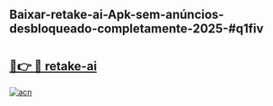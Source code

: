 ## Baixar-retake-ai-Apk-sem-anúncios-desbloqueado-completamente-2025-#q1fiv

# <h2><a href="https://ainizakaria.my?title=retake-ai&ref=22M">🔗👉 🔴 retake-ai</a></h2>

[![acn](https://github.com/user-attachments/assets/0f9c940e-d8b0-45ae-aac7-cd30a18b3e1c)](https://ainizakaria.my?title=retake-ai&ref=22M)

